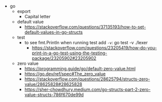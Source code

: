 - go
  - export
    - Capital letter
  - default value
    - https://stackoverflow.com/questions/37135193/how-to-set-default-values-in-go-structs
  - test
    - to see fmt.Println when running test add `-v`: go test -v ./lexer
      - https://stackoverflow.com/questions/23205419/how-do-you-print-in-a-go-test-using-the-testing-package/23205902#23205902
  - zero value
    - https://programming.guide/go/default-zero-value.html
    - https://go.dev/ref/spec#The_zero_value
    - https://stackoverflow.com/questions/28625794/structs-zero-value/28625828#28625828
    - https://sher-chowdhury.medium.com/go-structs-part-2-zero-value-structs-786f670de99d
